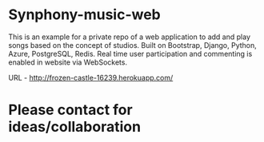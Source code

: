 # Synphony-music-web
This is an example for a private repo of a web application to add and play songs based on the concept of studios. Built on Bootstrap, Django, Python, Azure, PostgreSQL, Redis. Real time user participation and commenting is enabled in website via WebSockets.

URL - http://frozen-castle-16239.herokuapp.com/

# Please contact for ideas/collaboration
